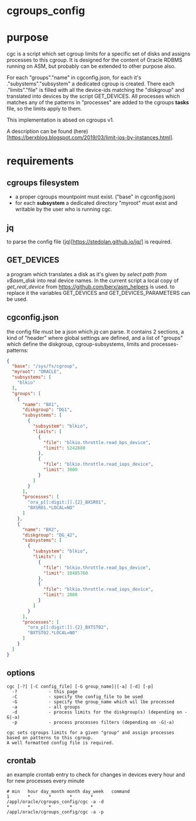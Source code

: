# cgroups_config

# purpose
cgc is a script which set cgroup limits for a specific set of disks and assigns processes to this cgroup.
It is designed for the content of Oracle RDBMS running on ASM, but probably can be extended to other purpose also. 

For each "groups"."name" in cgconfig.json, for each it's ."subystems"."subsystem" a dedicated cgroup is created. 
There each ."limits"."file" is filled with all the device-ids matching the "diskgroup" and translated into devices by the script GET_DEVICES.
All processes which matches any of the patterns in "processes" are added to the cgroups **tasks** file, so the limits apply to them. 

This implementation is absed on cgroups v1.

A description can be found (here)[https://berxblog.blogspot.com/2019/03/limit-ios-by-instances.html].

# requirements

## cgroups filesystem
* a proper cgroups mountpoint must exist. ("base" in cgconfig.json)
* for each **subsystem** a dedicated directory "myroot" must exist and writable by the user who is running cgc.

## jq
to parse the config file (jq)[https://stedolan.github.io/jq/] is required. 

## GET_DEVICES
a program which translates a disk as it's given by *select path from v$asm_disk* into real device names. 
In the current script a local copy of *get_real_device* from https://github.com/berx/asm_helpers is used. to replace it the variables GET_DEVICES and GET_DEVICES_PARAMETERS can be used.

## cgconfig.json
the config file must be a json which *jq* can parse. 
It contains 2 sections, a kind of "header" where global settings are defined, and a list of "groups" which define the diskgroup, cgroup-subsystems, limits and processes-patterns:
```json
{
  "base": "/sys/fs/cgroup",
  "myroot": "ORACLE",
  "subsystems": [
    "blkio"
  ],
  "groups": [
    {
      "name": "BX1",
      "diskgroup": "DG1",
      "subsystems": [
        {
          "subsystem": "blkio",
          "limits": [
            {
              "file": "blkio.throttle.read_bps_device",
              "limit": 5242880
            },
            {
              "file": "blkio.throttle.read_iops_device",
              "limit": 3000
            }
          ]
        }
      ],
      "processes": [
        "ora_p[[:digit:]].{2}_BXSR01",
        "BXSR01.*LOCAL=NO"
      ]
    },
    {
      "name": "BX2",
      "diskgroup": "DG_42",
      "subsystems": [
        {
          "subsystem": "blkio",
          "limits": [
            {
              "file": "blkio.throttle.read_bps_device",
              "limit": 10485760
            },
            {
              "file": "blkio.throttle.read_iops_device",
              "limit": 2000
            }
          ]
        }
      ],
      "processes": [
        "ora_p[[:digit:]].{2}_BXTST02",
        "BXTST02.*LOCAL=NO"
      ]
    }
  ]
}
``` 

## options

    cgc [-?] [-C config_file] [-G group_name]|[-a] [-d] [-p]
      -?            - this page
      -C            - specify the config_file to be used
      -G            - specify the group_name which wil lbe processed
      -a            - all groups
      -d            - process limits for the diskgroup(s) (depending on -G|-a)
      -p            - process processes filters (depending on -G|-a)

    cgc sets cgroups limits for a given "group" and assign processes 
    based on patterns to this cgroup. 
    A well formatted config file is required.
	
## crontab
an example crontab entry to check for changes in devices every hour and for new processes every minute

    # min   hour day_month month day_week   command
    1       *       *       *       *       /appl/oracle/cgroups_config/cgc -a -d
    *       *       *       *       *       /appl/oracle/cgroups_config/cgc -a -p
